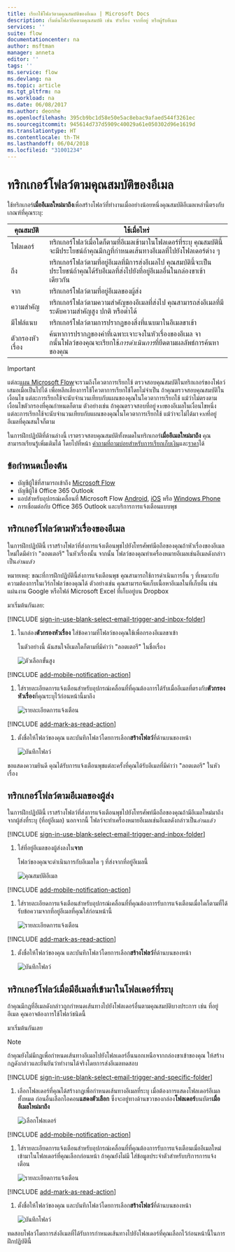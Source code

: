 ```yaml
---
title: เรียกใช้โฟลว์ตามคุณสมบัติของอีเมล | Microsoft Docs
description: เริ่มต้นโฟลว์ยึดตามคุณสมบัติ เช่น หัวเรื่อง จากที่อยู่ หรือผู้รับอีเมล
services: ''
suite: flow
documentationcenter: na
author: msftman
manager: anneta
editor: ''
tags: ''
ms.service: flow
ms.devlang: na
ms.topic: article
ms.tgt_pltfrm: na
ms.workload: na
ms.date: 06/08/2017
ms.author: deonhe
ms.openlocfilehash: 395cb9bc1d58e50e5ac8ebac9afaed544f3261ec
ms.sourcegitcommit: 945614d737d5909c40029a61e050302d96e1619d
ms.translationtype: HT
ms.contentlocale: th-TH
ms.lasthandoff: 06/04/2018
ms.locfileid: "31001234"
---
```

# <a name="trigger-a-flow-based-on-email-properties"></a>ทริกเกอร์โฟลว์ตามคุณสมบัติของอีเมล
ใช้ทริกเกอร์**เมื่ออีเมลใหม่มาถึง**เพื่อสร้างโฟลว์ที่ทำงานเมื่ออย่างน้อยหนึ่งคุณสมบัติอีเมลเหล่านี้ตรงกับเกณฑ์ที่คุณระบุ:

| คุณสมบัติ | ใช้เมื่อไหร่ |
| --- | --- |
| โฟลเดอร์ |ทริกเกอร์โฟลว์เมื่อใดก็ตามที่อีเมลเข้ามาในโฟลเดอร์ที่ระบุ คุณสมบัตินี้จะมีประโยชน์ถ้าคุณมีกฎที่กำหนดเส้นทางอีเมลที่ไปยังโฟลเดอร์ต่าง ๆ |
| ถึง |ทริกเกอร์โฟลว์ตามที่อยู่อีเมลที่มีการส่งอีเมลไป คุณสมบัตินี้จะเป็นประโยชน์ถ้าคุณได้รับอีเมลที่ส่งไปยังที่อยู่อีเมลอื่นในกล่องขาเข้าเดียวกัน |
| จาก |ทริกเกอร์โฟลว์ตามที่อยู่อีเมลของผู้ส่ง |
| ความสำคัญ |ทริกเกอร์โฟลว์ตามความสำคัญของอีเมลที่ส่งไป คุณสามารถส่งอีเมลที่มีระดับความสำคัญสูง ปกติ หรือต่ำได้ |
| มีไฟล์แนบ |ทริกเกอร์โฟลว์ตามการปรากฏของสิ่งที่แนบมาในอีเมลขาเข้า |
| ตัวกรองหัวเรื่อง |ค้นหาการปรากฏของคำที่เฉพาะเจาะจงในหัวเรื่องของอีเมล จากนั้นโฟลว์ของคุณจะเรียกใช้*การดำเนินการ*ที่ยึดตามผลลัพธ์การค้นหาของคุณ |

> [!IMPORTANT]
> แต่ละ[แผน Microsoft Flow](https://flow.microsoft.com/pricing/)จะรวมถึงโควตาการเรียกใช้ ตรวจสอบคุณสมบัติในทริกเกอร์ของโฟลว์เสมอเมื่อเป็นไปได้ เพื่อหลีกเลี่ยงการใช้โควตาการเรียกใช้โดยไม่จำเป็น ถ้าคุณตรวจสอบคุณสมบัติในเงื่อนไข แต่ละการเรียกใช้จะนับจำนวนเทียบกับแผนของคุณในโควตาการเรียกใช้ แม้ว่าไม่ตรงตามเงื่อนไขตัวกรองที่คุณกำหนดก็ตาม ตัวอย่างเช่น ถ้าคุณตรวจสอบที่อยู่*จาก*ของอีเมลในเงื่อนไขหนึ่ง แต่ละการเรียกใช้จะนับจำนวนเทียบกับแผนของคุณในโควตาการเรียกใช้ แม้ว่าจะไม่ได้มา*จาก*ที่อยู่อีเมลที่คุณสนใจก็ตาม
> 
> 

ในการฝึกปฏิบัติที่ด้านล่างนี้ เราตรวจสอบคุณสมบัติทั้งหมดในทริกเกอร์**เมื่ออีเมลใหม่มาถึง** คุณสามารถเรียนรู้เพิ่มเติมได้ โดยไปที่หน้า [คำถามที่ถามบ่อยสำหรับการเรียกเก็บเงิน](billing-questions.md#what-counts-as-a-run)และ[ราคา](https://ms.flow.microsoft.com/pricing/)ได้

## <a name="prerequisites"></a>ข้อกำหนดเบื้องต้น
* บัญชีผู้ใช้ที่สามารถเข้าถึง [Microsoft Flow](https://flow.microsoft.com)
* บัญชีผู้ใช้ Office 365 Outlook
* แอปสำหรับอุปกรณ์เคลื่อนที่ Microsoft Flow [Android](https://aka.ms/flowmobiledocsandroid), [iOS](https://aka.ms/flowmobiledocsios) หรือ [Windows Phone](https://aka.ms/flowmobilewindows)
* การเชื่อมต่อกับ Office 365 Outlook และบริการการแจ้งเตือนแบบพุช

## <a name="trigger-a-flow-based-on-an-emails-subject"></a>ทริกเกอร์โฟลว์ตามหัวเรื่องของอีเมล
ในการฝึกปฏิบัตินี้ เราสร้างโฟลว์ที่ส่งการแจ้งเตือนพุชไปยังโทรศัพท์มือถือของคุณถ้าหัวเรื่องของอีเมลใหม่ใดมีคำว่า "ลอตเตอรี" ในหัวเรื่องนั้น จากนั้น โฟลว์ของคุณทำเครื่องหมายอีเมลเช่นอีเมลดังกล่าวเป็น*อ่านแล้ว*

หมายเหตุ: ขณะที่การฝึกปฏิบัตินี้ส่งการแจ้งเตือนพุช คุณสามารถใช้การดำเนินการอื่น ๆ ที่เหมาะกับความต้องการในเวิร์กโฟลว์ของคุณได้ ตัวอย่างเช่น คุณสามารถจัดเก็บเนื้อหาอีเมลในที่เก็บอื่น เช่น แผ่นงาน Google หรือไฟล์ Microsoft Excel ที่เก็บอยู่บน Dropbox

มาเริ่มต้นกันเลย:

[!INCLUDE [sign-in-use-blank-select-email-trigger-and-inbox-folder](includes/sign-in-use-blank-select-email-trigger-and-inbox-folder.md)]

1. ในกล่อง**ตัวกรองหัวเรื่อง** ใส่ข้อความที่โฟลว์ของคุณใช้เพื่อกรองอีเมลขาเข้า
   
     ในตัวอย่างนี้ ฉันสนใจอีเมลใดก็ตามที่มีคำว่า "ลอตเตอรี" ในชื่อเรื่อง
   
    ![ตัวเลือกขั้นสูง](./media/email-triggers/email-triggers-subject-text.png)

[!INCLUDE [add-mobile-notification-action](includes/add-mobile-notification-action.md)]

1. ใส่รายละเอียดการแจ้งเตือนสำหรับอุปกรณ์เคลื่อนที่ที่คุณต้องการได้รับเมื่ออีเมลที่ตรงกับ**ตัวกรองหัวเรื่อง**ที่คุณระบุไว้ก่อนหน้านี้มาถึง
   
    ![รายละเอียดการแจ้งเตือน](./media/email-triggers/email-triggers-4.png)

[!INCLUDE [add-mark-as-read-action](includes/add-mark-as-read-action.md)]

1. ตั้งชื่อให้โฟลว์ของคุณ และบันทึกโฟลว์โดยการเลือก**สร้างโฟลว์**ที่ด้านบนของหน้า
   
    ![บันทึกโฟลว์](./media/email-triggers/email-triggers-subject-notification.png)

ขอแสดงความยินดี คุณได้รับการแจ้งเตือนพุชแต่ละครั้งที่คุณได้รับอีเมลที่มีคำว่า "ลอตเตอรี" ในหัวเรื่อง

## <a name="trigger-a-flow-based-on-an-emails-sender"></a>ทริกเกอร์โฟลว์ตามอีเมลของผู้ส่ง
ในการฝึกปฏิบัตินี้ เราสร้างโฟลว์ที่ส่งการแจ้งเตือนพุชไปยังโทรศัพท์มือถือของคุณถ้ามีอีเมลใหม่มาถึงจากผู้ส่งที่ระบุ (ที่อยู่อีเมล) นอกจากนี้ โฟลว์จะทำเครื่องหมายอีเมลเช่นอีเมลดังกล่าวเป็น*อ่านแล้ว*

[!INCLUDE [sign-in-use-blank-select-email-trigger-and-inbox-folder](includes/sign-in-use-blank-select-email-trigger-and-inbox-folder.md)]

1. ใส่ที่อยู่อีเมลของผู้ส่งลงใน**จาก**
   
     โฟลว์ของคุณจะดำเนินการกับอีเมลใด ๆ ที่ส่งจากที่อยู่อีเมลนี้
   
    ![คุณสมบัติอีเมล](./media/email-triggers/email-triggers-from.png)

[!INCLUDE [add-mobile-notification-action](includes/add-mobile-notification-action.md)]

1. ใส่รายละเอียดการแจ้งเตือนสำหรับอุปกรณ์เคลื่อนที่ที่คุณต้องการรับการแจ้งเตือนเมื่อใดก็ตามที่ได้รับข้อความจากที่อยู่อีเมลที่คุณใส่ก่อนหน้านี้
   
    ![รายละเอียดการแจ้งเตือน](./media/email-triggers/email-triggers-sender-notification.png)

[!INCLUDE [add-mark-as-read-action](includes/add-mark-as-read-action.md)]

1. ตั้งชื่อให้โฟลว์ของคุณ และบันทึกโฟลว์โดยการเลือก**สร้างโฟลว์**ที่ด้านบนของหน้า
   
    ![บันทึกโฟลว์](./media/email-triggers/email-triggers-sender-5.png)

## <a name="trigger-a-flow-when-emails-arrive-in-a-specific-folder"></a>ทริกเกอร์โฟลว์เมื่อมีอีเมลที่เข้ามาในโฟลเดอร์ที่ระบุ
ถ้าคุณมีกฎที่อีเมลดังกล่าวถูกกำหนดเส้นทางไปยังโฟลเดอร์อื่นตามคุณสมบัติบางประการ เช่น ที่อยู่อีเมล คุณอาจต้องการใช้โฟลว์ชนิดนี้

มาเริ่มต้นกันเลย

> [!NOTE]
> ถ้าคุณยังไม่มีกฎเพื่อกำหนดเส้นทางอีเมลไปยังโฟลเดอร์อื่นนอกเหนือจากกล่องขาเข้าของคุณ ให้สร้างกฎดังกล่าวและยืนยันว่าทำงานได้จริงโดยการส่งอีเมลทดสอบ
> 
> 

[!INCLUDE [sign-in-use-blank-select-email-trigger-and-specific-folder](includes/sign-in-use-blank-select-email-trigger-and-specific-folder.md)]

1. เลือกโฟลเดอร์ที่คุณได้สร้างกฎเพื่อกำหนดเส้นทางอีเมลที่ระบุ เมื่อต้องการแสดงโฟลเดอร์อีเมลทั้งหมด ก่อนอื่นเลือกไอคอน**แสดงตัวเลือก** ซึ่งจะอยู่ทางด้านขวาของกล่อง**โฟลเดอร์**บนบัตร**เมื่ออีเมลใหม่มาถึง**
   
    ![เลือกโฟลเดอร์](./media/email-triggers/email-triggers-2.png)

[!INCLUDE [add-mobile-notification-action](includes/add-mobile-notification-action.md)]

1. ใส่รายละเอียดการแจ้งเตือนสำหรับอุปกรณ์เคลื่อนที่ที่คุณต้องการรับการแจ้งเตือนเมื่ออีเมลใหม่เข้ามาในโฟลเดอร์ที่คุณเลือกก่อนหน้า ถ้าคุณยังไม่มี ใส่ข้อมูลประจำตัวสำหรับบริการการแจ้งเตือน
   
    ![รายละเอียดการแจ้งเตือน](./media/email-triggers/email-triggers-folder-notification.png)

[!INCLUDE [add-mark-as-read-action](includes/add-mark-as-read-action.md)]

1. ตั้งชื่อให้โฟลว์ของคุณ และบันทึกโฟลว์โดยการเลือก**สร้างโฟลว์**ที่ด้านบนของหน้า
   
    ![บันทึกโฟลว์](./media/email-triggers/email-triggers-7.png)

ทดสอบโฟลว์โดยการส่งอีเมลที่ได้รับการกำหนดเส้นทางไปยังโฟลเดอร์ที่คุณเลือกไว้ก่อนหน้านี้ในการฝึกปฏิบัตินี้

